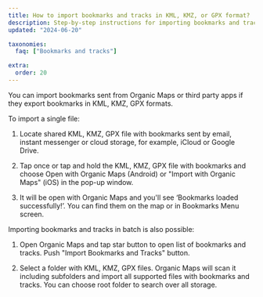 ```yaml
---
title: How to import bookmarks and tracks in KML, KMZ, or GPX format?
description: Step-by-step instructions for importing bookmarks and tracks shared with you in formats KML, KMZ, or GPX
updated: "2024-06-20"

taxonomies:
  faq: ["Bookmarks and tracks"]

extra:
  order: 20
---
```


You can import bookmarks sent from Organic Maps or third party apps if they export bookmarks in KML, KMZ, GPX formats.

To import a single file:

1. Locate shared KML, KMZ, GPX file with bookmarks sent by email, instant messenger or cloud storage, for example, iCloud or Google Drive.

2. Tap once or tap and hold the KML, KMZ, GPX file with bookmarks and choose Open with Organic Maps (Android) or "Import with Organic Maps" (iOS) in the pop-up window.

3. It will be open with Organic Maps and you'll see ‘Bookmarks loaded successfully!’. You can find them on the map or in Bookmarks Menu screen.

Importing bookmarks and tracks in batch is also possible:

1. Open Organic Maps and tap star button to open list of bookmarks and tracks. Push "Import Bookmarks and Tracks" button.

2. Select a folder with KML, KMZ, GPX files. Organic Maps will scan it including subfolders and import all supported files with bookmarks and tracks. You can choose root folder to search over all storage.
